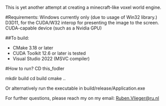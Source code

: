 This is yet another attempt at creating a minecraft-like voxel world engine. 




#Requirements:
Windows currently only (due to usage of Win32 library.) 
D3D11, for the CUDA/W32 interop for presenting the image to the screen.
CUDA-capable device (such as a Nvidia GPU)

##To build: 
* CMake 3.18 or later
* CUDA Toolkit 12.6 or later is tested
* Visual Studio 2022 (MSVC compiler) 




#How to run?
CD this_fodler

mkdir build
cd build
cmake ..

Or alternatively run the executable in 
build/release/Application.exe



For further questions, please reach my on my email: Ruben.Vlieger@ru.nl